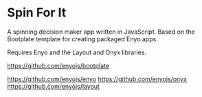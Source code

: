 Spin For It
===========

A spinning decision maker app written in JavaScript. Based on the Bootplate template for creating packaged Enyo apps.

Requires Enyo and the Layout and Onyx libraries.

https://github.com/enyojs/bootplate

https://github.com/enyojs/enyo
https://github.com/enyojs/onyx
https://github.com/enyojs/layout
